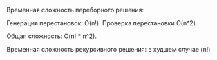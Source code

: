 Временная сложность переборного решения:

Генерация перестановок:  O(n!).
Проверка перестановки  O(n^2).

Общая сложность: O(n! * n^2).

Временная сложность рекурсивного решения:
в худшем случае (n!)
